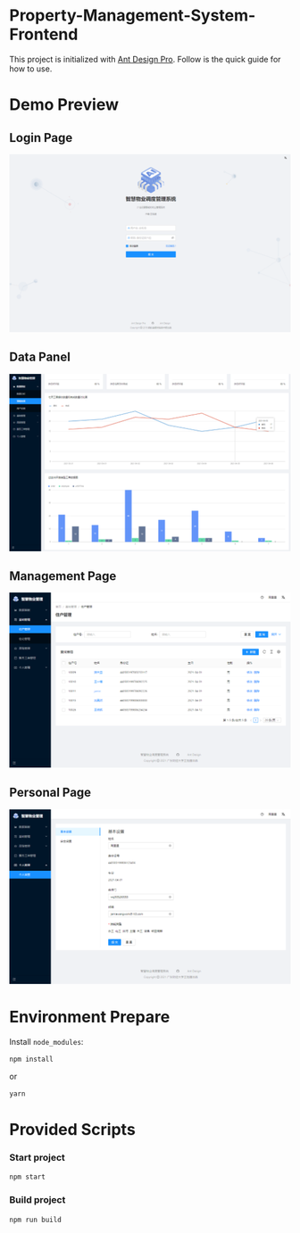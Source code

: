 # Property-Management-System-Frontend

This project is initialized with [Ant Design Pro](https://pro.ant.design). Follow is the quick guide for how to use.

# Demo Preview

## Login Page

![登录页面](README/image-20210424235743071.png)

## Data Panel

![数据分析页面](README/image-20210424235632198.png)

## Management Page

![image-20210424235843861](README/image-20210424235843861.png)

## Personal Page

![image-20210425000126452](README/image-20210425000126452.png)

# Environment Prepare

Install `node_modules`:

```bash
npm install
```

or

```bash
yarn
```

# Provided Scripts

### Start project

```bash
npm start
```

### Build project

```bash
npm run build
```
